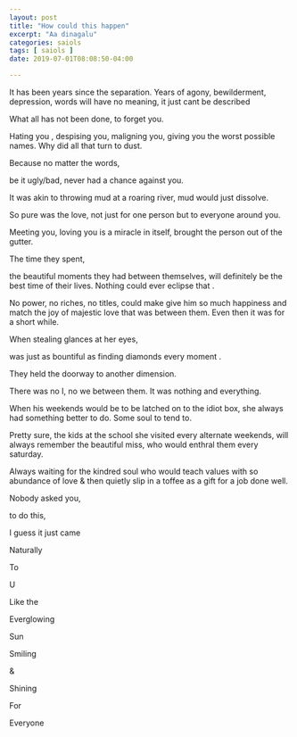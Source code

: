 ```yaml
---
layout: post
title: "How could this happen"
excerpt: "Aa dinagalu"
categories: saiols
tags: [ saiols ]
date: 2019-07-01T08:08:50-04:00

---
```


It has been years since the separation. Years of agony, bewilderment, depression, words will have no meaning, it just cant be described

What all has not been done, to forget you.

Hating you , despising you, maligning you, giving you the worst possible names. Why did all that turn to dust.

Because no matter the words,

be it ugly/bad, never had a chance against you.

It was akin to throwing mud at a roaring river, mud would just dissolve.

So pure was the love, not just for one person but to everyone around you.

Meeting you, loving you is a miracle in itself, brought the person out of the gutter.

The time they spent,

the beautiful moments they had between themselves, will definitely be the best time of their lives.
Nothing could ever eclipse that .

No power, no riches, no titles, could make give him so much happiness and match the joy of majestic love that was between them. Even then it was for a short while.

When stealing glances at her eyes,

was just as bountiful as finding diamonds every moment .

They held the doorway to another dimension.

There was no I, no we between them. It was nothing and everything.

When his weekends would be to be latched on to the idiot box, she always had something better to do. Some soul to tend to.

Pretty sure, the kids at the school she visited every alternate weekends,  will always remember the beautiful miss, who would enthral them every saturday.

Always waiting for the kindred soul who would teach values with so abundance of love & then quietly slip in a toffee as a gift for a job done well.

Nobody asked you,

to do this,

I guess it just came

Naturally

To

U

Like the

Everglowing

Sun

Smiling

&

Shining

For

Everyone
